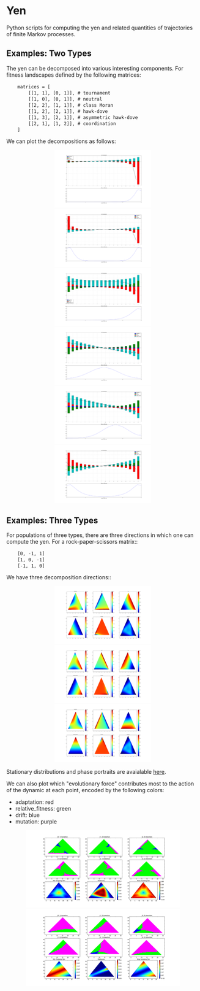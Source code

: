 Yen
===

Python scripts for computing the yen and related quantities of trajectories
of finite Markov processes.

Examples: Two Types
-------------------

The yen can be decomposed into various interesting components. For fitness 
landscapes defined by the following matrices:

```
    matrices = [
        [[1, 1], [0, 1]], # tournament
        [[1, 0], [0, 1]], # neutral
        [[2, 2], [1, 1]], # class Moran
        [[1, 2], [2, 1]], # hawk-dove
        [[1, 3], [2, 1]], # asymmetric hawk-dove
        [[2, 1], [1, 2]], # coordination
    ]
```

We can plot the decompositions as follows:

<div style="text-align:center">
<img src ="/two_type_decompositions/0.png" width="50%"/><br/>
<img src ="/two_type_decompositions/1.png" width="50%"/><br/>
<img src ="/two_type_decompositions/2.png" width="50%"/><br/>
<img src ="/two_type_decompositions/3.png" width="50%"/><br/>
<img src ="/two_type_decompositions/4.png" width="50%"/><br/>
<img src ="/two_type_decompositions/5.png" width="50%"/><br/>
</div>

Examples: Three Types
---------------------

For populations of three types, there are three directions in which one can compute the yen. For a rock-paper-scissors matrix::

```
    [0, -1, 1]
    [1, 0, -1]
    [-1, 1, 0]
```

We have three decomposition directions::

<div style="text-align:center">
<img src ="/three_type_decompositions/16_0_1.png" width="50%"/><br/>
<img src ="/three_type_decompositions/16_1_2.png" width="50%"/><br/>
<img src ="/three_type_decompositions/16_2_0.png" width="50%"/><br/>
</div>

Stationary distributions and phase portraits are avaialable [here](http://people.mbi.ucla.edu/marcharper/stationary_stable/3x3/incentive.html).

We can also plot which "evolutionary force" contributes most to the action of
the dynamic at each point, encoded by the following colors:

* adaptation: red
* relative_fitness: green
* drift: blue
* mutation: purple

<div style="text-align:center">
<img src ="/three_type_max_decomp/16.png" width="80%"/><br/>
<img src ="/three_type_max_decomp/47.png" width="80%"/><br/>
</div>
